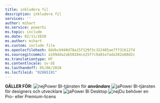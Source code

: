 ```yaml
---
title: inkludera fil
description: inkludera fil
services: ''
author: mihart
ms.service: powerbi
ms.topic: include
ms.date: 02/11/2020
ms.author: mihart
ms.custom: include file
ms.openlocfilehash: 8ddbcb940d78a15f129f3c322485ae7ff316127d
ms.sourcegitcommit: a199dda2ab50184ce25f7c9a01e7ada382a88d2c
ms.translationtype: HT
ms.contentlocale: sv-SE
ms.lasthandoff: 05/06/2020
ms.locfileid: "82865191"
---
```

<Token>**GÄLLER FÖR:** ![nej](media/no.png)Power BI-tjänsten för ***användare*** ![ja](media/yes.png)Power BI-tjänsten för designers och utvecklare ![ja](media/yes.png)Power BI Desktop ![nej](media/no.png)Du behöver en Pro- eller Premium-licens </Token>